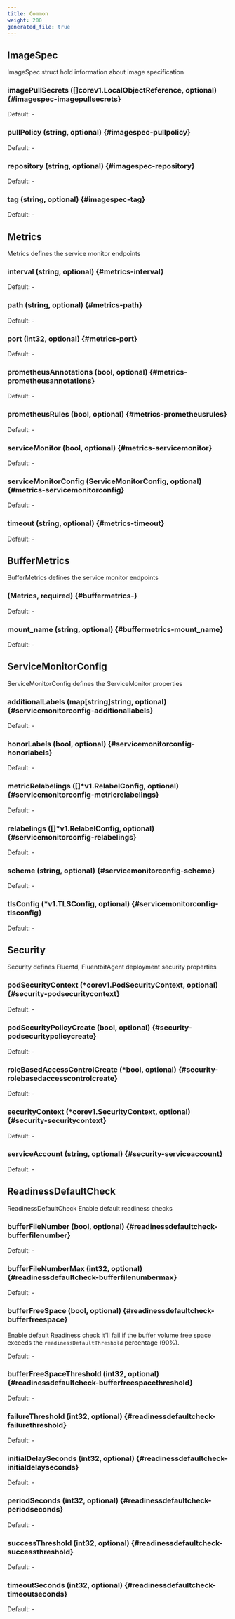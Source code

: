 ```yaml
---
title: Common
weight: 200
generated_file: true
---
```


## ImageSpec

ImageSpec struct hold information about image specification

### imagePullSecrets ([]corev1.LocalObjectReference, optional) {#imagespec-imagepullsecrets}

Default: -

### pullPolicy (string, optional) {#imagespec-pullpolicy}

Default: -

### repository (string, optional) {#imagespec-repository}

Default: -

### tag (string, optional) {#imagespec-tag}

Default: -


## Metrics

Metrics defines the service monitor endpoints

### interval (string, optional) {#metrics-interval}

Default: -

### path (string, optional) {#metrics-path}

Default: -

### port (int32, optional) {#metrics-port}

Default: -

### prometheusAnnotations (bool, optional) {#metrics-prometheusannotations}

Default: -

### prometheusRules (bool, optional) {#metrics-prometheusrules}

Default: -

### serviceMonitor (bool, optional) {#metrics-servicemonitor}

Default: -

### serviceMonitorConfig (ServiceMonitorConfig, optional) {#metrics-servicemonitorconfig}

Default: -

### timeout (string, optional) {#metrics-timeout}

Default: -


## BufferMetrics

BufferMetrics defines the service monitor endpoints

###  (Metrics, required) {#buffermetrics-}

Default: -

### mount_name (string, optional) {#buffermetrics-mount_name}

Default: -


## ServiceMonitorConfig

ServiceMonitorConfig defines the ServiceMonitor properties

### additionalLabels (map[string]string, optional) {#servicemonitorconfig-additionallabels}

Default: -

### honorLabels (bool, optional) {#servicemonitorconfig-honorlabels}

Default: -

### metricRelabelings ([]*v1.RelabelConfig, optional) {#servicemonitorconfig-metricrelabelings}

Default: -

### relabelings ([]*v1.RelabelConfig, optional) {#servicemonitorconfig-relabelings}

Default: -

### scheme (string, optional) {#servicemonitorconfig-scheme}

Default: -

### tlsConfig (*v1.TLSConfig, optional) {#servicemonitorconfig-tlsconfig}

Default: -


## Security

Security defines Fluentd, FluentbitAgent deployment security properties

### podSecurityContext (*corev1.PodSecurityContext, optional) {#security-podsecuritycontext}

Default: -

### podSecurityPolicyCreate (bool, optional) {#security-podsecuritypolicycreate}

Default: -

### roleBasedAccessControlCreate (*bool, optional) {#security-rolebasedaccesscontrolcreate}

Default: -

### securityContext (*corev1.SecurityContext, optional) {#security-securitycontext}

Default: -

### serviceAccount (string, optional) {#security-serviceaccount}

Default: -


## ReadinessDefaultCheck

ReadinessDefaultCheck Enable default readiness checks

### bufferFileNumber (bool, optional) {#readinessdefaultcheck-bufferfilenumber}

Default: -

### bufferFileNumberMax (int32, optional) {#readinessdefaultcheck-bufferfilenumbermax}

Default: -

### bufferFreeSpace (bool, optional) {#readinessdefaultcheck-bufferfreespace}

Enable default Readiness check it'll fail if the buffer volume free space exceeds the `readinessDefaultThreshold` percentage (90%). 

Default: -

### bufferFreeSpaceThreshold (int32, optional) {#readinessdefaultcheck-bufferfreespacethreshold}

Default: -

### failureThreshold (int32, optional) {#readinessdefaultcheck-failurethreshold}

Default: -

### initialDelaySeconds (int32, optional) {#readinessdefaultcheck-initialdelayseconds}

Default: -

### periodSeconds (int32, optional) {#readinessdefaultcheck-periodseconds}

Default: -

### successThreshold (int32, optional) {#readinessdefaultcheck-successthreshold}

Default: -

### timeoutSeconds (int32, optional) {#readinessdefaultcheck-timeoutseconds}

Default: -


